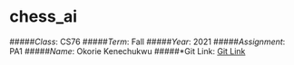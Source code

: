 # chess_ai
#####*Class*: CS76
#####*Term*: Fall
#####*Year*: 2021
#####*Assignment*: PA1
#####*Name*: Okorie Kenechukwu
#####*Git Link: [Git Link](https://github.com/rehoboth23/chess_ai.git)